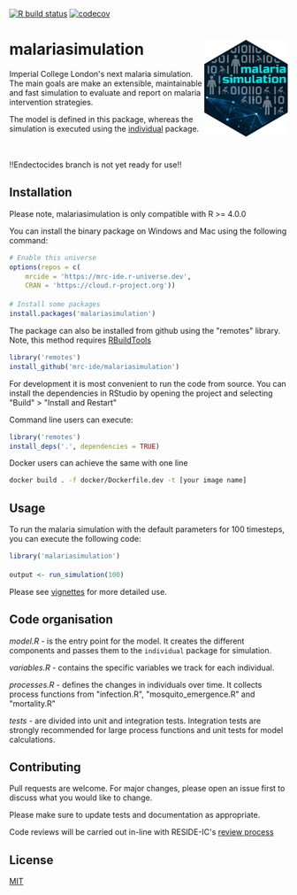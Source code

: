 [![R build status](https://github.com/mrc-ide/malariasimulation/workflows/R-CMD-check/badge.svg)](https://github.com/mrc-ide/malariasimulation/actions)
[![codecov](https://codecov.io/github/mrc-ide/malariasimulation/branch/master/graphs/badge.svg)](https://codecov.io/github/mrc-ide/malariasimulation)

# malariasimulation <img src="man/figures/malariasimulation.png" align="right" width=30% height=30% />

Imperial College London's next malaria simulation. The main goals are make an
extensible, maintainable and fast simulation to evaluate and report on malaria
intervention strategies.

The model is defined in this package, whereas the simulation is executed using
the [individual](https://github.com/mrc-ide/individual) package.
<br><br><br>

!!Endectocides branch is not yet ready for use!!

## Installation

Please note, malariasimulation is only compatible with R >= 4.0.0

You can install the binary package on Windows and Mac using the following
command:

```R
# Enable this universe
options(repos = c(
    mrcide = 'https://mrc-ide.r-universe.dev',
    CRAN = 'https://cloud.r-project.org'))

# Install some packages
install.packages('malariasimulation')
```

The package can also be installed from github using the "remotes" library. Note, this
method requires [RBuildTools](https://cran.r-project.org/bin/windows/Rtools/)

```R
library('remotes')
install_github('mrc-ide/malariasimulation')
```

For development it is most convenient to run the code from source. You can
install the dependencies in RStudio by opening the project and selecting "Build" >
"Install and Restart"

Command line users can execute:

```R
library('remotes')
install_deps('.', dependencies = TRUE)
```

Docker users can achieve the same with one line

```bash
docker build . -f docker/Dockerfile.dev -t [your image name]
```

## Usage

To run the malaria simulation with the default parameters for 100 timesteps, you
can execute the following code:

```R
library('malariasimulation')

output <- run_simulation(100)
```

Please see [vignettes](https://mrc-ide.github.io/malariasimulation/articles/Model.html) for more detailed use.

## Code organisation

*model.R* - is the entry point for the model. It creates the different
components and passes them to the `individual` package for simulation.

*variables.R* - contains the specific variables we track for each individual.

*processes.R* - defines the changes in individuals over time. It collects
process functions from "infection.R", "mosquito_emergence.R" and "mortality.R"

*tests* - are divided into unit and integration tests. Integration tests are
strongly recommended for large process functions and unit tests for model
calculations.

## Contributing

Pull requests are welcome. For major changes, please open an issue first to
discuss what you would like to change.

Please make sure to update tests and documentation as appropriate.

Code reviews will be carried out in-line with RESIDE-IC's [review
process](https://reside-ic.github.io/articles/pull-requests/)

## License
[MIT](https://choosealicense.com/licenses/mit/)
